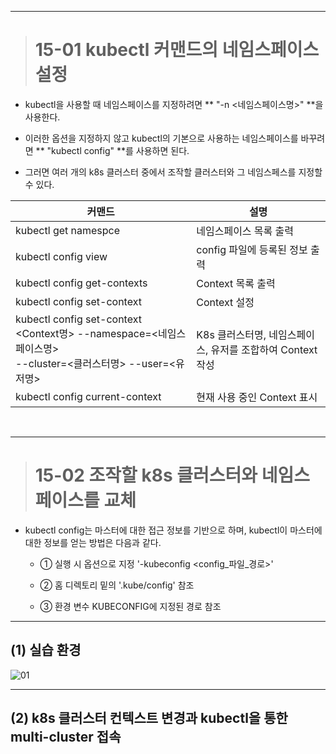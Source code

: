----

> # 15-01 kubectl 커맨드의 네임스페이스 설정

+ kubectl을 사용할 때 네임스페이스를 지정하려면 ** "-n <네임스페이스명>" **을 사용한다.

+ 이러한 옵션을 지정하지 않고 kubectl의 기본으로 사용하는 네임스페이스를 바꾸려면 ** "kubectl config" **를 사용하면 된다.

+ 그러면 여러 개의 k8s 클러스터 중에서 조작할 클러스터와 그 네임스페스를 지정할 수 있다.

|커맨드|설명|
|------|---|
|kubectl get namespce|네임스페이스 목록 출력|
|kubectl config view|config 파일에 등록된 정보 출력|
|kubectl config get-contexts|Context 목록 출력|
|kubectl config set-context|Context 설정|
|kubectl config set-context \<Context명\> --namespace=\<네임스페이스명\> <br> --cluster=\<클러스터명\> --user=\<유저명\> |K8s 클러스터명, 네임스페이스, 유저를 조합하여 Context 작성|
|kubectl config current-context|현재 사용 중인 Context 표시|

<br>

----

> # 15-02 조작할 k8s 클러스터와 네임스페이스를 교체

+ kubectl config는 마스터에 대한 접근 정보를 기반으로 하며, kubectl이 마스터에 대한 정보를 얻는 방법은 다음과 같다.

    - ① 실행 시 옵션으로 지정 '-kubeconfig <config_파일_경로>'

    - ② 홈 디렉토리 밑의 '.kube/config' 참조

    - ③ 환경 변수 KUBECONFIG에 지정된 경로 참조

----

## (1) 실습 환경

![01](https://user-images.githubusercontent.com/42735894/145680011-3b6d9cd3-7c22-4f07-9246-375b1d0b98c9.PNG)

----

## (2) k8s 클러스터 컨텍스트 변경과 kubectl을 통한 multi-cluster 접속


